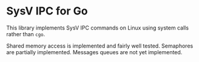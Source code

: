 # SysV IPC for Go

This library implements SysV IPC commands on Linux using system calls rather than `cgo`.

Shared memory access is implemented and fairly well tested. Semaphores are partially implemented. Messages queues are not yet implemented.
